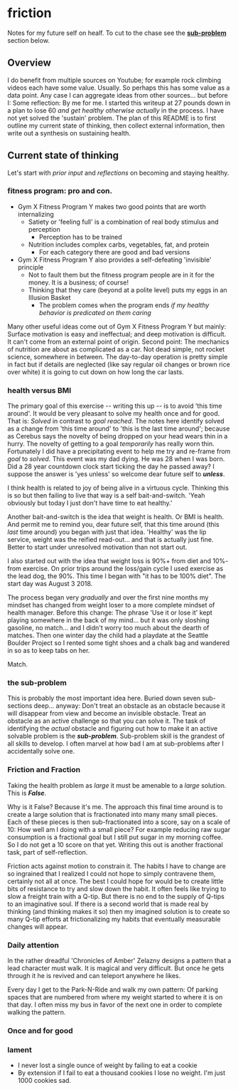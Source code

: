 # friction

Notes for my future self on healf. To cut to the chase see the 
[**sub-problem**](https://github.com/robfatland/ops/blob/master/friction/README.md#the_sub-problem) section below.

## Overview

I do benefit from multiple sources on Youtube; for example rock climbing videos each have some value. Usually. 
So perhaps this has some value as a data point. Any case I can aggregate ideas from other sources... but
before I: Some reflection: By me for me. 
I started this writeup at 27 pounds down in a plan to lose 60 *and get healthy otherwise actually* in the process. 
I have not yet solved the 'sustain' problem. The plan 
of this README is to first outline my current state of thinking, then collect external
information, then write out a synthesis on sustaining health.

## Current state of thinking

Let's start with *prior input* and *reflections* on becoming and staying healthy.

### fitness program: pro and con.

- Gym X Fitness Program Y makes two good points that are worth internalizing
  - Satiety or 'feeling full' is a combination of real body stimulus and perception
    - Perception has to be trained
  - Nutrition includes complex carbs, vegetables, fat, and protein
    - For each category there are good and bad versions
- Gym X Fitness Program Y also provides a self-defeating 'invisible' principle
  - Not to fault them but the fitness program people are in it for the money. It is a business; of course! 
  - Thinking that they care (beyond at a polite level) puts my eggs in an Illusion Basket
    - The problem comes when the program ends *if my healthy behavior is predicated on them caring*

Many other useful ideas come out of Gym X Fitness Program Y but mainly: Surface motivation is easy
and ineffectual; and deep motivation is difficult. It can't come from an external
point of origin. Second point: The mechanics of nutrition are about as complicated as a car. Not dead 
simple, not rocket science, somewhere in between. The day-to-day operation is pretty simple in fact 
but if details are neglected (like say regular oil changes or brown rice over white) it is going to 
cut down on how long the car lasts. 

### health versus BMI

The primary goal of this exercise -- writing this up -- is to avoid 'this time around'. It would be very 
pleasant to solve my health once and for good. That is: *Solved* in contrast to *goal reached*. 
The notes here identify solved as a change from 'this time around' to 'this is the last time 
around'; because as Cerebus says the novelty of being dropped on your head wears thin
in a hurry. The novelty of getting to a goal *temporarily* has really worn thin. Fortunately I did have
a precipitating event to help me try and re-frame from *goal* to *solved*. This event was my dad dying. 
He was 28 when I was born. Did a 28 year countdown clock start ticking the day he passed away? 
I suppose the answer is 'yes unless' so welcome dear future self to ***unless***.


I think health is related to joy of being alive in a virtuous cycle. Thinking this is so but then failing
to live that way is a self bait-and-switch. 'Yeah obviously but today I just don't have time to eat healthy.'

Another bait-and-switch is the idea that weight is health. Or BMI is health.  And permit me to remind you,
dear future self, that this time around (this *last* time around) you began with just that idea. 
'Healthy' was the lip service, weight was the reified read-out... and that is actually just fine. Better to
start under unresolved motivation than not start out. 

I also started out with the idea that weight loss is 90%+ from diet and 10%- from exercise. 
On prior trips around the loss/gain cycle I used exercise as the lead dog, the 90%.  This time I began with
"it has to be 100% diet". The start day was August 3 2018.


The process began very *gradually* and over the first nine months my mindset has changed from weight loser
to a more complete mindset of health manager. Before this change: The phrase 'Use it or lose it' kept playing somewhere 
in the back of my mind... but it was only sloshing gasoline, no match... and I didn't worry too much about the 
dearth of matches. Then one winter day the child had a playdate at the Seattle Boulder Project so I rented 
some tight shoes and a chalk bag and wandered in so as to keep tabs on her. 


Match. 


### the sub-problem

This is probably the most important idea here. Buried down seven sub-sections deep... anyway: Don't treat 
an obstacle as an obstacle because it will disappear from view and become an invisible obstacle. Treat an
obstacle as an active challenge so that you can solve it. The task of identifying the *actual* obstacle
and figuring out how to make it an active solvable problem is the ***sub-problem***. Sub-problem skill is
the grandest of all skills to develop. I often marvel at how bad I am at sub-problems after I accidentally
solve one.

### Friction and Fraction

Taking the health problem as *large* it must be amenable to a *large* solution. This is ***False***. 

Why is it False? Because it's me. The approach this final time around is to create a large solution that 
is fractionated into many many small pieces. Each of these pieces is then sub-fractionated into a score, 
say on a scale of 10: How well am I doing with a small piece? For example reducing raw sugar consumption is 
a fractional goal but I still put sugar in my morning coffee. So I do not get a 10 score on that yet. 
Writing this out is another fractional task, part of self-reflection. 


Friction acts against motion to constrain it. The habits I have to change are so ingrained that I realized I could
not hope to simply contravene them, certainly not all at once. The best I could hope for would be to create little
bits of resistance to try and slow down the habit. It often feels like trying to slow a freight train with a Q-tip. 
But there is no end to the supply of Q-tips to an imaginative soul. If there is a second world that is made real 
by thinking (and thinking makes it so) then my imagined solution is to create so many Q-tip efforts at frictionalizing
my habits that eventually measurable changes will appear. 


### Daily attention


In the rather dreadful 'Chronicles of Amber' Zelazny designs a pattern that a lead character must walk. It is 
magical and very difficult. But once he gets through it he is revived and can teleport anywhere he likes. 


Every day I get to the Park-N-Ride and walk my own pattern: Of parking spaces that are numbered from where
my weight started to where it is on that day. I often miss my bus in favor of the next one in order to complete
walking the pattern. 

### Once and for good


### lament

* I never lost a single ounce of weight by failing to eat a cookie
* By extension if I fail to eat a thousand cookies I lose no weight. I'm just 1000 cookies sad.

